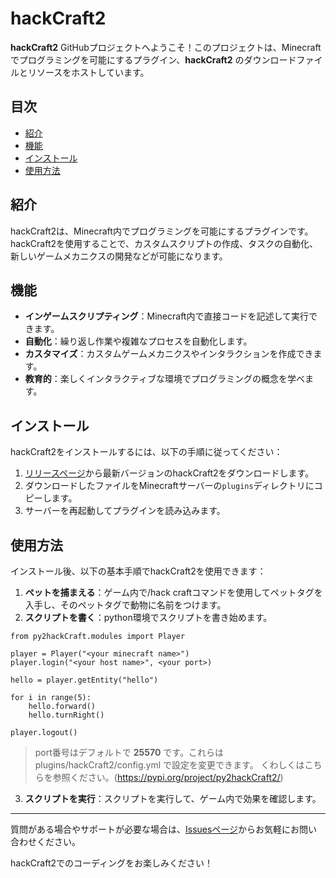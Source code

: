 # hackCraft2

**hackCraft2** GitHubプロジェクトへようこそ！このプロジェクトは、Minecraftでプログラミングを可能にするプラグイン、**hackCraft2** のダウンロードファイルとリソースをホストしています。

## 目次
- [紹介](#紹介)
- [機能](#機能)
- [インストール](#インストール)
- [使用方法](#使用方法)

## 紹介
hackCraft2は、Minecraft内でプログラミングを可能にするプラグインです。hackCraft2を使用することで、カスタムスクリプトの作成、タスクの自動化、新しいゲームメカニクスの開発などが可能になります。

## 機能
- **インゲームスクリプティング**：Minecraft内で直接コードを記述して実行できます。
- **自動化**：繰り返し作業や複雑なプロセスを自動化します。
- **カスタマイズ**：カスタムゲームメカニクスやインタラクションを作成できます。
- **教育的**：楽しくインタラクティブな環境でプログラミングの概念を学べます。

## インストール
hackCraft2をインストールするには、以下の手順に従ってください：

1. [リリースページ](https://github.com/yokmama/8x9Craft-download/tree/master/hackCraft2/plugins)から最新バージョンのhackCraft2をダウンロードします。
2. ダウンロードしたファイルをMinecraftサーバーの`plugins`ディレクトリにコピーします。
3. サーバーを再起動してプラグインを読み込みます。

## 使用方法
インストール後、以下の基本手順でhackCraft2を使用できます：

1. **ペットを捕まえる**：ゲーム内で/hack craftコマンドを使用してペットタグを入手し、そのペットタグで動物に名前をつけます。
2. **スクリプトを書く**：python環境でスクリプトを書き始めます。
```
from py2hackCraft.modules import Player

player = Player("<your minecraft name>")
player.login("<your host name>", <your port>)

hello = player.getEntity("hello")

for i in range(5):
    hello.forward()
    hello.turnRight()

player.logout()
```    
>port番号はデフォルトで **25570** です。これらは plugins/hackCraft2/config.yml で設定を変更できます。
くわしくはこちらを参照ください。(https://pypi.org/project/py2hackCraft2/)

3. **スクリプトを実行**：スクリプトを実行して、ゲーム内で効果を確認します。


---

質問がある場合やサポートが必要な場合は、[Issuesページ](https://github.com/yokmama/8x9Craft-download/issues)からお気軽にお問い合わせください。

hackCraft2でのコーディングをお楽しみください！
